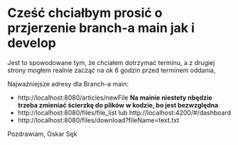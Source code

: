 # Cześć chciałbym prosić o przjerzenie branch-a main jak i develop

Jest to spowodowane tym, że chciałem dotrzymać terminu, a z drugiej strony mogłem realnie zacząć na ok 6 godzin przed terminem oddania,

Najważniejsze adresy dla Branch-a main:
* http://localhost:8080/articles/newFile **Na mainie  niestety nbędzie trzeba zmieniać ścierzkę do plików w kodzie, bo jest bezwzględna**
* http://localhost:8080/files/file_list lub http://localhost:4200/#/dashboard
* http://localhost:8080/files/download?fileName=text.txt

Pozdrawiam,
Oskar Sęk